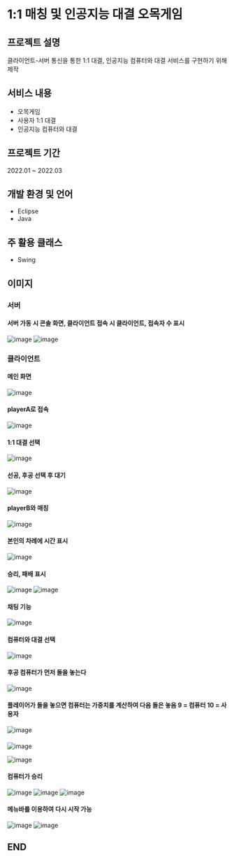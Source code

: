 # 1:1 매칭 및 인공지능 대결 오목게임
## 프로젝트 설명
클라이언트-서버 통신을 통한 1:1 대결, 인공지능 컴퓨터와 대결 서비스를 구현하기 위해 제작

## 서비스 내용
- 오목게임
- 사용자 1:1 대결
- 인공지능 컴퓨터와 대결

## 프로젝트 기간
2022.01 ~ 2022.03

## 개발 환경 및 언어
- Eclipse
- Java

## 주 활용 클래스
- Swing

## 이미지
### 서버
#### 서버 가동 시 콘솔 화면, 클라이언트 접속 시 클라이언트, 접속자 수 표시
![image](https://github.com/jongwon-kr/omokGame/assets/76871947/f45cf1ff-a80b-4a6b-aa1f-523e598ff49a)
![image](https://github.com/jongwon-kr/omokGame/assets/76871947/b105549e-88c3-4579-958a-5656d671bcdd)


### 클라이언트
#### 메인 화면
![image](https://github.com/jongwon-kr/omokGame/assets/76871947/ff730f30-a5e6-4848-b479-3f3f1dadf3be)

#### playerA로 접속
![image](https://github.com/jongwon-kr/omokGame/assets/76871947/075bd08e-7b3a-45ed-9313-d6722a7063cb)

#### 1:1 대결 선택
![image](https://github.com/jongwon-kr/omokGame/assets/76871947/e403b7f5-6aa1-4614-ab95-3403667261a2)

#### 선공, 후공 선택 후 대기
![image](https://github.com/jongwon-kr/omokGame/assets/76871947/77163e4a-8c85-4585-afec-b034d86b84f2)

#### playerB와 매칭
![image](https://github.com/jongwon-kr/omokGame/assets/76871947/8898f4a2-4ee6-4c4f-8ab8-c5d8f092be78)

#### 본인의 차례에 시간 표시
![image](https://github.com/jongwon-kr/omokGame/assets/76871947/7ddeadfe-70a5-448e-a59e-8e525a0afb77)

#### 승리, 패배 표시
![image](https://github.com/jongwon-kr/omokGame/assets/76871947/6311ae61-e5ea-4d11-9063-5fc18e848475)
![image](https://github.com/jongwon-kr/omokGame/assets/76871947/b6c37e1a-9b44-4f81-87c7-aa4d9e7d609a)

#### 채팅 기능
![image](https://github.com/jongwon-kr/omokGame/assets/76871947/3daed499-b801-4e07-8ebc-097589298e4f)

#### 컴퓨터와 대결 선택
![image](https://github.com/jongwon-kr/omokGame/assets/76871947/94066b28-89dd-40b8-a4c3-6d46c6b59439)

#### 후공 컴퓨터가 먼저 돌을 놓는다
![image](https://github.com/jongwon-kr/omokGame/assets/76871947/db374dfb-58db-4342-ba99-0e29c292e67b)

#### 플레이어가 돌을 놓으면 컴퓨터는 가중치를 계산하여 다음 돌은 놓음 9 = 컴퓨터 10 = 사용자
![image](https://github.com/jongwon-kr/omokGame/assets/76871947/bf9a3fad-3348-4109-a05c-06b4d926f701)

#### 
![image](https://github.com/jongwon-kr/omokGame/assets/76871947/d2cf0430-a219-4527-a559-0080c2923bc4)

![image](https://github.com/jongwon-kr/omokGame/assets/76871947/d1c89dd6-c987-4344-b57f-3d0425b48138)

#### 컴퓨터가 승리
![image](https://github.com/jongwon-kr/omokGame/assets/76871947/34ddcf11-d1dc-4146-88a2-78572cbf4548)
![image](https://github.com/jongwon-kr/omokGame/assets/76871947/75dfd7c5-5bd5-48d4-831c-2ce6de1118cc)
![image](https://github.com/jongwon-kr/omokGame/assets/76871947/27248f6e-b622-4c4f-a7d9-c3a18b61ef92)

#### 메뉴바를 이용하여 다시 시작 가능
![image](https://github.com/jongwon-kr/omokGame/assets/76871947/e8e8d940-e922-4e21-9b0d-523c3ad700f6)
![image](https://github.com/jongwon-kr/omokGame/assets/76871947/2e2ac79e-55c5-493c-90a7-e7815ec9f50a)

## END
